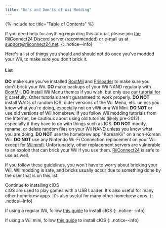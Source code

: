 ```yaml
---
title: "Do's and Don'ts of Wii Modding"
---
```


{% include toc title="Table of Contents" %}

If you need help for anything regarding this tutorial, please join [the RiiConnect24 Discord server](https://discord.gg/rc24) (recommended) or [e-mail us at support@riiconnect24.net](mailto:support@riiconnect24.net).
{: .notice--info}

Here's a list of things you should and should not do once you've modded your Wii, to make sure you don't brick it.

#### List
**DO** make sure you've installed [BootMii](/bootmii) and [Priiloader](/priiloader) to make sure you don't brick your Wii. **DO** make backups of your Wii NAND regularly with [BootMii](/bootmii). **DO** install Wii Menu themes if you wish, but only use [our tutorial for it](/themes) carefully. Other tutorials aren't guaranteed to work properly. **DO NOT** install WADs of random IOS, older versions of the Wii Menu, etc. unless you know what you're doing, especially not on vWii or a Wii Mini. **DO NOT** or use old versions of Wii homebrew. If you follow Wii modding tutorials from the Internet, be cautious about using old tutorials (likely pre-2012), especially if they have to do with things such as IOS. **DO NOT** modify, rename, or delete random files on your Wii NAND unless you know what you are doing. **DO NOT** use the homebrew app "KoreanKii" on a non-Korean Wii. **DO NOT** use any Nintendo Wi-Fi Connection replacement on your Wii except for [Wiimmfi](/wiimmfi). Unfortunately, other replacement servers are vulnerable to an exploit that can brick your Wii if you use them. [RiiConnect24](/riiconnect24) is safe to use as well.

If you follow these guidelines, you won't have to worry about bricking your Wii. Wii modding is safe, and bricks usually occur due to something done by the user that is on this list.

Continue to installing cIOS<br> cIOS are used to play games with a USB Loader. It's also useful for many other homebrew apps. It's also useful for many other homebrew apps.
{: .notice--info}

If using a regular Wii, follow [this guide](cios) to install cIOS
{: .notice--info}

If using a Wii mini, follow [this guide](cios-mini) to install cIOS
{: .notice--info}

